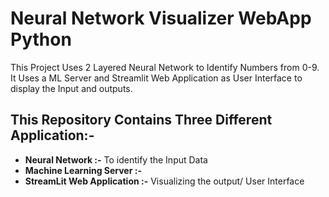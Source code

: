 # Neural Network Visualizer WebApp Python
This Project Uses 2 Layered Neural Network to Identify Numbers from 0-9. It Uses a ML Server and Streamlit Web Application as User Interface to display the Input and outputs.

## This Repository Contains Three Different Application:-
- **Neural Network :-** To identify the Input Data 
- **Machine Learning Server :-** 
- **StreamLit Web Application :-** Visualizing the output/ User Interface
